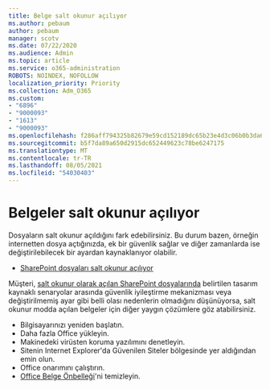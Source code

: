 ```yaml
---
title: Belge salt okunur açılıyor
ms.author: pebaum
author: pebaum
manager: scotv
ms.date: 07/22/2020
ms.audience: Admin
ms.topic: article
ms.service: o365-administration
ROBOTS: NOINDEX, NOFOLLOW
localization_priority: Priority
ms.collection: Adm_O365
ms.custom:
- "6896"
- "9000093"
- "1613"
- "9000093"
ms.openlocfilehash: f286aff794325b82679e59cd152189dc65b23e4d3c06b0b3da65851cd767bbaa
ms.sourcegitcommit: b5f7da89a650d2915dc652449623c78be6247175
ms.translationtype: MT
ms.contentlocale: tr-TR
ms.lasthandoff: 08/05/2021
ms.locfileid: "54030403"
---
```

# <a name="documents-opening-in-read-only"></a>Belgeler salt okunur açılıyor

Dosyaların salt okunur açıldığını fark edebilirsiniz. Bu durum bazen, örneğin internetten dosya açtığınızda, ek bir güvenlik sağlar ve diğer zamanlarda ise değiştirilebilecek bir ayardan kaynaklanıyor olabilir.

- [SharePoint dosyaları salt okunur açılıyor](https://docs.microsoft.com/sharepoint/troubleshoot/lists-and-libraries/files-open-as-read-only-and-cannot-check-in-or-out)

Müşteri, [salt okunur olarak açılan SharePoint dosyalarında](https://docs.microsoft.com/sharepoint/troubleshoot/lists-and-libraries/files-open-as-read-only-and-cannot-check-in-or-out) belirtilen tasarım kaynaklı senaryolar arasında güvenlik iyileştirme mekanizması veya değiştirilmemiş ayar gibi belli olası nedenlerin olmadığını düşünüyorsa, salt okunur modda açılan belgeler için diğer yaygın çözümlere göz atabilirsiniz.

- Bilgisayarınızı yeniden başlatın.
- Daha fazla Office yükleyin.
- Makinedeki virüsten koruma yazılımını denetleyin.
- Sitenin Internet Explorer'da Güvenilen Siteler bölgesinde yer aldığından emin olun.
- Office onarımını çalıştırın.
- [Office Belge Önbelleği](https://support.microsoft.com/office/delete-your-office-document-cache-b1d3765e-d71b-4bb8-99ca-acd22c42995d?ui=en-us&rs=en-us&ad=us)'ni temizleyin.

